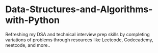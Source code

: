 # Data-Structures-and-Algorithms-with-Python
Refreshing my DSA and technical interview prep skills by completing variations of problems through resources like Leetcode, Codecademy, neetcode, and more..

